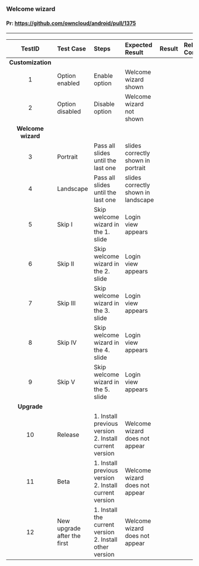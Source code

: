 ###  Welcome wizard

#### Pr: https://github.com/owncloud/android/pull/1375

---

 
| TestID | Test Case | Steps | Expected Result | Result | Related Comment |
| :----: | :-------- | :---- | :-------------- | :----: | :------ |
|**Customization**|||||
| 1 | Option enabled | Enable option | Welcome wizard shown  |  |  |
| 2 | Option disabled | Disable option | Welcome wizard not shown  |  |  |
|**Welcome wizard**|||||
| 3 | Portrait | Pass all slides until the last one | slides correctly shown in portrait  |  |  |
| 4 | Landscape | Pass all slides until the last one | slides correctly shown in landscape  |  |  |
| 5 | Skip I | Skip welcome wizard in the 1. slide| Login view appears |  |  |
| 6 | Skip II | Skip welcome wizard in the 2. slide| Login view appears |  |  |
| 7 | Skip III | Skip welcome wizard in the 3. slide| Login view appears |  |  |
| 8 | Skip IV | Skip welcome wizard in the 4. slide| Login view appears |  |  |
| 9 | Skip V | Skip welcome wizard in the 5. slide| Login view appears |  |  |
|**Upgrade**|||||
| 10 | Release | 1. Install previous version<br>2. Install current version| Welcome wizard does not appear |  |  |
| 11 | Beta | 1. Install previous version<br>2. Install current version| Welcome wizard does not appear |  |  |
| 12 | New upgrade after the first | 1. Install the current version<br>2. Install other version| Welcome wizard does not appear |  |  |

